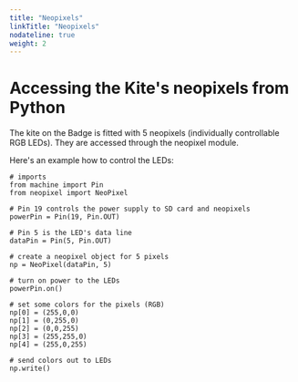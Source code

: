 ```yaml
---
title: "Neopixels"
linkTitle: "Neopixels"
nodateline: true
weight: 2
---
```


# Accessing the Kite's neopixels from Python

The kite on the Badge is fitted with 5 neopixels (individually
controllable RGB LEDs). They are accessed through the neopixel
module. 

Here's an example how to control the LEDs:

```
# imports
from machine import Pin
from neopixel import NeoPixel

# Pin 19 controls the power supply to SD card and neopixels
powerPin = Pin(19, Pin.OUT)

# Pin 5 is the LED's data line
dataPin = Pin(5, Pin.OUT)

# create a neopixel object for 5 pixels
np = NeoPixel(dataPin, 5)

# turn on power to the LEDs
powerPin.on()

# set some colors for the pixels (RGB)
np[0] = (255,0,0)
np[1] = (0,255,0)
np[2] = (0,0,255)
np[3] = (255,255,0)
np[4] = (255,0,255)

# send colors out to LEDs
np.write()
```

